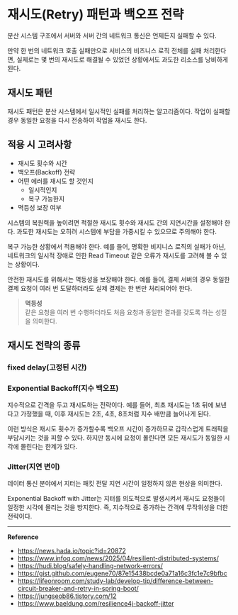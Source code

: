 # 재시도(Retry) 패턴과 백오프 전략

분산 시스템 구조에서 서버와 서버 간의 네트워크 통신은 언제든지 실패할 수 있다.

만약 한 번의 네트워크 호출 실패만으로 서비스의 비즈니스 로직 전체를 실패 처리한다면,
실제로는 몇 번의 재시도로 해결될 수 있었던 상황에서도 과도한 리소스를 낭비하게 된다.

## 재시도 패턴
재시도 패턴은 분산 시스템에서 일시적인 실패를 처리하는 알고리즘이다.
작업이 실패할 경우 동일한 요청을 다시 전송하여 작업을 재시도 한다.

## 적용 시 고려사항
- 재시도 횟수와 시간
- 백오프(Backoff) 전략
- 어떤 에러를 재시도 할 것인지
  - 일시적인지
  - 복구 가능한지
- 멱등성 보장 여부

시스템의 복원력을 높이려면 적절한 재시도 횟수와 재시도 간의 지연시간을 설정해야 한다.
과도한 재시도는 오히려 시스템에 부담을 가중시킬 수 있으므로 주의해야 한다.

복구 가능한 상황에서 적용해야 한다.
예를 들어, 명확한 비지니스 로직의 실패가 아닌, 네트워크의 일시적 장애로 인한 Read Timeout 같은 오류가 재시도를 고려해 볼 수 있는 상황이다.

안전한 재시도를 위해서는 멱등성을 보장해야 한다.
예를 들어, 결제 서버의 경우 동일한 결제 요청이 여러 번 도달하더라도 실제 결제는 한 번만 처리되어야 한다.

> **멱등성**<br>
> 같은 요청을 여러 번 수행하더라도 처음 요청과 동일한 결과를 갖도록 하는 성질을 의미한다.

## 재시도 전략의 종류
### fixed delay(고정된 시간)

### Exponential Backoff(지수 백오프)
지수적으로 간격을 두고 재시도하는 전략이다.
예를 들어, 최초 재시도는 1초 뒤에 보낸다고 가정했을 때, 이후 재시도는 2초, 4초, 8초처럼 지수 배만큼 늘어나게 된다.

이런 방식은 재시도 횟수가 증가할수록 백오프 시간이 증가하므로 갑작스럽게 트래픽을 부담시키는 것을 피할 수 있다.
하지만 동시에 요청이 몰린다면 모든 재시도가 동일한 시각에 몰린다는 한계가 있다.

### Jitter(지연 변이)
데이터 통신 분야에서 지터는 패킷 전달 지연 시간이 일정하지 않은 현상을 의미한다.

Exponential Backoff with Jitter는 지터를 의도적으로 발생시켜서 재시도 요청들이 일정한 시각에 몰리는 것을 방지한다.
즉, 지수적으로 증가하는 간격에 무작위성을 더한 전략이다.

---
**Reference**<br>
- https://news.hada.io/topic?id=20872
- https://www.infoq.com/news/2025/04/resilient-distributed-systems/
- https://hudi.blog/safely-handling-network-errors/
- https://gist.github.com/eugene70/87e15438bcde0a71a16c3fc1e7c9bfbc
- https://lifeonroom.com/study-lab/develop-tip/difference-between-circuit-breaker-and-retry-in-spring-boot/
- https://jungseob86.tistory.com/12
- https://www.baeldung.com/resilience4j-backoff-jitter
